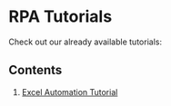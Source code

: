 # RPA Tutorials
Check out our already available tutorials:
## Contents

 1. [Excel Automation Tutorial](https://github.com/intelgicRPA/RPA_Tutorial/tree/master/Excel%20Automation%20Tutorial)
